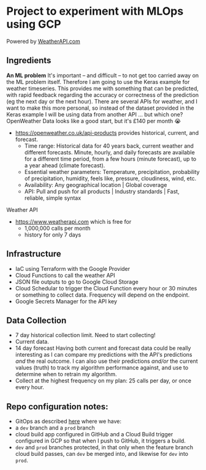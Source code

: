 # Project to experiment with MLOps using GCP
Powered by <a href="https://www.weatherapi.com/" title="Free Weather API">WeatherAPI.com</a>


## Ingredients
**An ML problem**
It's important – and difficult – to not get too carried away on the ML problem itself.
Therefore I am going to use the Keras example for weather timeseries. This provides me
with something that can be predicted, with rapid feedback regarding the accuracy or
correctness of the prediction (eg the next day or the next hour). There are several
APIs for weather, and I want to make this more personal, so instead of the dataset provided
in the Keras example I will be using data from another API … but which one? OpenWeather Data looks like a good start, but it's £140 per month :sob:
- https://openweather.co.uk/api-products provides historical, current, and forecast.
    - Time range: Historical data for 40 years back, current weather and different forecasts. Minute, hourly, and daily forecasts are        available for a different time period, from a few hours (minute forecast), up to a year ahead (climate forecast).
    - Essential weather parameters: Temperature, precipitation, probability of precipitation, humidity, feels like, pressure, cloudiness, wind, etc.
    - Availability: Any geographical location | Global coverage
    - API: Pull and push for all products | Industry standards | Fast, reliable, simple syntax

Weather API
- https://www.weatherapi.com which is free for
  - 1,000,000 calls per month
  - history for only 7 days

## Infrastructure
- IaC using Terraform with the Google Provider
- Cloud Functions to call the weather API
- JSON file outputs to go to Google Cloud Storage
- Cloud Schedular to trigger the Cloud Function every hour or 30 minutes or something to collect data. Frequency will depend on the endpoint.
- Google Secrets Manager for the API key

## Data Collection
- 7 day historical collection limit. Need to start collecting!
- Current data.
- 14 day forecast
  Having both current and forecast data could be really interesting as I can compare my predictions with the API's predictions _and_ the real outcome.
  I can also use their predictions _and/or_ the current values (truth) to track my algorithm performance against, and use to determine when to retrain my algorithm.
- Collect at the highest frequency on my plan: 25 calls per day, or once every hour.

## Repo configuration notes:
- GitOps as described [here](https://cloud.google.com/architecture/managing-infrastructure-as-code) where we have:
- a `dev` branch and a `prod` branch
- cloud build app configured in GitHub and a Cloud Build trigger configured in GCP so that when I push to GitHub, it triggers a build.
- `dev` and `prod` branches protected, in that only when the feature branch cloud build passes, can `dev` be merged into, and likewise for `dev` into `prod`.  
